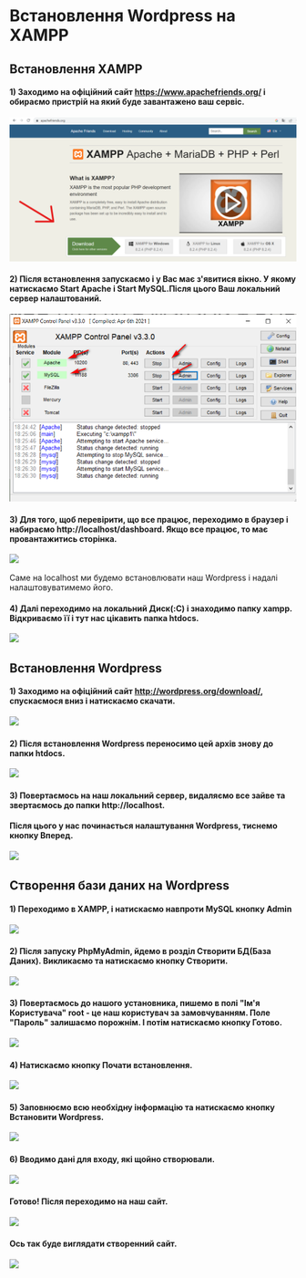 <!-- Заголовок -->
# Встановлення Wordpress на XAMPP

## Встановлення XAMPP

#### 1) Заходимо на офіційний сайт https://www.apachefriends.org/ і обираємо пристрій на який буде завантажено ваш сервіс. 

![](https://github.com/ssonyau/-Wordpress-XAMPP/blob/main/Screenshot%202023-04-13%20184853.png)

#### 2) Після встановлення запускаємо і у Вас має з'явитися вікно. У якому натискаємо Start Apache і Start MySQL.Після цього Ваш локальний сервер налаштований.


![](https://github.com/ssonyau/-Wordpress-XAMPP/blob/main/Screenshot%202023-04-13%20191350.png)

#### 3) Для того, щоб перевірити, що все працює, переходимо в браузер і набираємо http://localhost/dashboard. Якщо все працює, то має провантажитись сторінка.

![](https://github.com/ssonyau/Wordpress-XAMPP/blob/main/Screenshot%202023-04-13%20195058.png)

Саме на  localhost ми будемо встановлювати наш Wordpress і надалі налаштовуватимемо його.

####  4) Далі переходимо на локальний Диск(:С) і знаходимо папку xampp. Відкриваємо її і тут нас цікавить папка htdocs.
![](https://github.com/ssonyau/Wordpress-XAMPP/blob/main/Screenshot%202023-04-13%20200605.png)

## Встановлення Wordpress
#### 1) Заходимо на офіційний сайт http://wordpress.org/download/, спускаємося вниз і натискаємо скачати.
![](https://github.com/ssonyau/Wordpress-XAMPP/blob/main/Screenshot%202023-04-14%20105215.png)

#### 2) Після встановлення Wordpress переносимо цей архів знову до папки htdocs.
![](https://github.com/ssonyau/Wordpress-XAMPP/blob/main/Screenshot%202023-04-14%20105540.png)

#### 3) Повертаємось на наш локальний сервер, видаляємо все зайве та звертаємось до папки http://localhost. 
#### Після цього у нас починається налаштування Wordpress, тиснемо кнопку Вперед.
![](https://github.com/ssonyau/Wordpress-XAMPP/blob/main/Screenshot%202023-04-14%20112636.png)

## Створення бази даних на Wordpress
#### 1) Переходимо в ХAMPP, і натискаємо навпроти MySQL кнопку Admin
![](https://github.com/ssonyau/Wordpress-XAMPP/blob/main/Screenshot%202023-04-14%20113743.png)

#### 2) Після запуску PhpMyAdmin, йдемо в розділ Створити БД(База Даних). Викликаємо та натискаємо кнопку Створити.
![](https://github.com/ssonyau/Wordpress-XAMPP/blob/main/Screenshot%202023-04-14%20114616.png)

#### 3) Повертаємось до нашого установника, пишемо в полі "Ім'я Користувача" root - це наш користувач за замовчуванням. Поле "Пароль" залишаємо порожнім. І потім натискаємо кнопку Готово.
![](https://github.com/ssonyau/Wordpress-XAMPP/blob/main/Screenshot%202023-04-14%20120646.png)

#### 4) Натискаємо кнопку Почати встановлення.
![](https://github.com/ssonyau/Wordpress-XAMPP/blob/main/Screenshot%202023-04-14%20121519.png)

#### 5) Заповнюємо всю необхідну інформацію та натискаємо кнопку Встановити Wordpress.
![](https://github.com/ssonyau/Wordpress-XAMPP/blob/main/Screenshot%202023-04-14%20122108.png)

#### 6) Вводимо дані для входу, які щойно створювали.
![](https://github.com/ssonyau/Wordpress-XAMPP/blob/main/Screenshot%202023-04-14%20122923.png)

#### Готово! Після переходимо на наш сайт.
![](https://github.com/ssonyau/Wordpress-XAMPP/blob/main/Screenshot%202023-04-14%20123146.png)

#### Ось так буде виглядати створенний сайт.
![](https://github.com/ssonyau/Wordpress-XAMPP/blob/main/Screenshot%202023-04-14%20123844.png)
